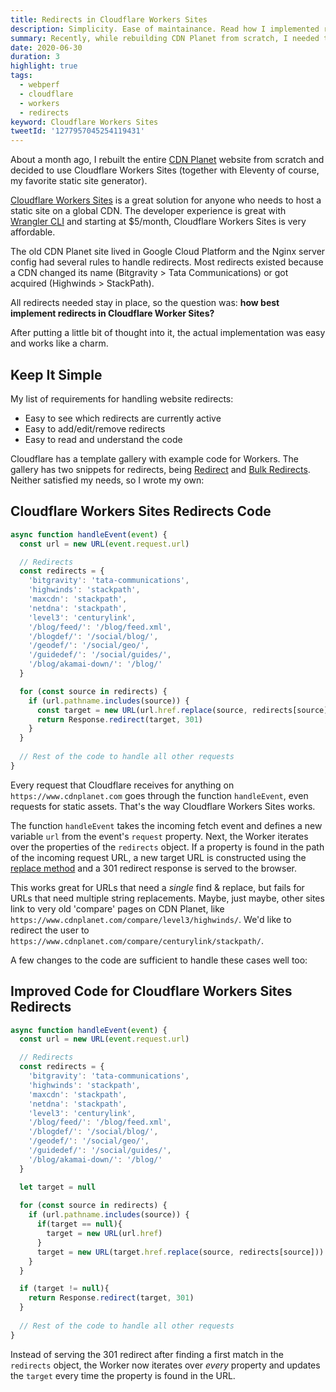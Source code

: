 ```yaml
---
title: Redirects in Cloudflare Workers Sites
description: Simplicity. Ease of maintainance. Read how I implemented redirects in Cloudflare Workers Sites for CDN Planet (code included!).
summary: Recently, while rebuilding CDN Planet from scratch, I needed to figure out how to handle page redirects in Cloudflare Workers Sites. Read how I did it and view the code I have running in production.
date: 2020-06-30
duration: 3
highlight: true
tags:
  - webperf
  - cloudflare
  - workers
  - redirects
keyword: Cloudflare Workers Sites
tweetId: '1277957045254119431'
---
```


About a month ago, I rebuilt the entire [CDN Planet](https://www.cdnplanet.com/) website from scratch and decided to use Cloudflare Workers Sites (together with Eleventy of course, my favorite static site generator). 

[Cloudflare Workers Sites](https://workers.cloudflare.com/sites) is a great solution for anyone who needs to host a static site on a global CDN. The developer experience is great with [Wrangler CLI](https://developers.cloudflare.com/workers/tooling/wrangler) and starting at $5/month, Cloudflare Workers Sites is very affordable.

The old CDN Planet site lived in Google Cloud Platform and the Nginx server config had several rules to handle redirects. Most redirects existed because a CDN changed its name (Bitgravity &gt; Tata Communications) or got acquired (Highwinds &gt; StackPath).

All redirects needed stay in place, so the question was: **how best implement redirects in Cloudflare Worker Sites?**

After putting a little bit of thought into it, the actual implementation was easy and works like a charm.

## Keep It Simple

My list of requirements for handling website redirects:

- Easy to see which redirects are currently active
- Easy to add/edit/remove redirects
- Easy to read and understand the code

Cloudflare has a template gallery with example code for Workers. 
The gallery has two snippets for redirects, being [Redirect](https://developers.cloudflare.com/workers/templates/pages/redirect/) and [Bulk Redirects](https://developers.cloudflare.com/workers/templates/pages/bulk_redirects/). 
Neither satisfied my needs, so I wrote my own:

## Cloudflare Workers Sites Redirects Code

``` js
async function handleEvent(event) {
  const url = new URL(event.request.url)

  // Redirects
  const redirects = {
    'bitgravity': 'tata-communications',
    'highwinds': 'stackpath',
    'maxcdn': 'stackpath',
    'netdna': 'stackpath',
    'level3': 'centurylink',
    '/blog/feed/': '/blog/feed.xml',
    '/blogdef/': '/social/blog/',
    '/geodef/': '/social/geo/',
    '/guidedef/': '/social/guides/',
    '/blog/akamai-down/': '/blog/'
  }

  for (const source in redirects) {
    if (url.pathname.includes(source)) {
      const target = new URL(url.href.replace(source, redirects[source]))
      return Response.redirect(target, 301)
    }
  }
  
  // Rest of the code to handle all other requests
}
```

Every request that Cloudflare receives for anything on `https://www.cdnplanet.com` goes through the function `handleEvent`, even requests for static assets. That's the way Cloudflare Workers Sites works.

The function `handleEvent` takes the incoming fetch event and defines a new variable `url` from the event's `request` property. Next, the Worker iterates over the properties of the `redirects` object. 
If a property is found in the path of the incoming request URL, a new target URL is constructed using the [replace method](https://developer.mozilla.org/en-US/docs/Web/JavaScript/Reference/Global_Objects/String/replace) and a 301 redirect response is served to the browser.

This works great for URLs that need a _single_ find & replace, but fails for URLs that need multiple string replacements. Maybe, just maybe, other sites link to very old 'compare' pages on CDN Planet, like `https://www.cdnplanet.com/compare/level3/highwinds/`. We'd like to redirect the user to `https://www.cdnplanet.com/compare/centurylink/stackpath/`. 

A few changes to the code are sufficient to handle these cases well too:

## Improved Code for Cloudflare Workers Sites Redirects

``` js
async function handleEvent(event) {
  const url = new URL(event.request.url)

  // Redirects
  const redirects = {
    'bitgravity': 'tata-communications',
    'highwinds': 'stackpath',
    'maxcdn': 'stackpath',
    'netdna': 'stackpath',
    'level3': 'centurylink',
    '/blog/feed/': '/blog/feed.xml',
    '/blogdef/': '/social/blog/',
    '/geodef/': '/social/geo/',
    '/guidedef/': '/social/guides/',
    '/blog/akamai-down/': '/blog/'
  }

  let target = null
  
  for (const source in redirects) {
    if (url.pathname.includes(source)) {
      if(target == null){
        target = new URL(url.href)
      }
      target = new URL(target.href.replace(source, redirects[source]))
    }
  }

  if (target != null){
    return Response.redirect(target, 301)
  }
  
  // Rest of the code to handle all other requests
}
```

Instead of serving the 301 redirect after finding a first match in the `redirects` object, the Worker now iterates over _every_ property and updates the `target` every time the property is found in the URL.

